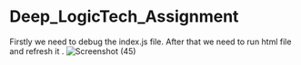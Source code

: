 # Deep_LogicTech_Assignment
Firstly we need to debug the index.js file.
After that we need to run html file and refresh it .
![Screenshot (45)](https://github.com/harshsinghji/Deep_LogicTech_Assignment/assets/91598143/eacd877c-66a2-4a89-882e-dabe81ef1723)

